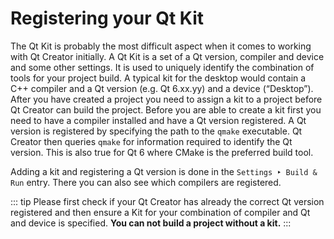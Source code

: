 # Registering your Qt Kit

The Qt Kit is probably the most difficult aspect when it comes to working with Qt Creator initially. A Qt Kit is a set of a Qt version, compiler and device and some other settings. It is used to uniquely identify the combination of tools for your project build. A typical kit for the desktop would contain a C++ compiler and a Qt version (e.g. Qt 6.xx.yy) and a device (“Desktop”). After you have created a project you need to assign a kit to a project before Qt Creator can build the project. Before you are able to create a kit first you need to have a compiler installed and have a Qt version registered. A Qt version is registered by specifying the path to the `qmake` executable. Qt Creator then queries `qmake` for information required to identify the Qt version. This is also true for Qt 6 where CMake is the preferred build tool.

Adding a kit and registering a Qt version is done in the `Settings ‣ Build & Run` entry. There you can also see which compilers are registered.

::: tip
Please first check if your Qt Creator has already the correct Qt version registered and then ensure a Kit for your combination of compiler and Qt and device is specified. **You can not build a project without a kit.**
:::
